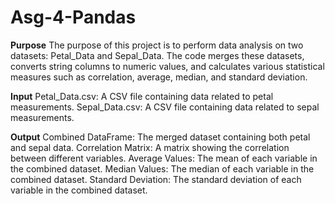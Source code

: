 # Asg-4-Pandas

**Purpose**
The purpose of this project is to perform data analysis on two datasets: Petal_Data and Sepal_Data. The code merges these datasets, converts string columns to numeric values, and calculates various statistical measures such as correlation, average, median, and standard deviation.

**Input**
Petal_Data.csv: A CSV file containing data related to petal measurements.
Sepal_Data.csv: A CSV file containing data related to sepal measurements.

**Output**
Combined DataFrame: The merged dataset containing both petal and sepal data.
Correlation Matrix: A matrix showing the correlation between different variables.
Average Values: The mean of each variable in the combined dataset.
Median Values: The median of each variable in the combined dataset.
Standard Deviation: The standard deviation of each variable in the combined dataset.
